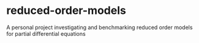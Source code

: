 # reduced-order-models
A personal project investigating and benchmarking reduced order models for partial differential equations
